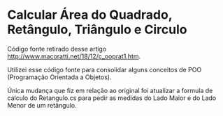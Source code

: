 # **Calcular Área do Quadrado, Retângulo, Triângulo e Circulo**

Código fonte retirado desse artigo http://www.macoratti.net/18/12/c_ooprat1.htm.

Utilizei esse código fonte para consolidar alguns conceitos de POO (Programação Orientada a Objetos).

Única mudança que fiz em relação ao original foi atualizar a formula de calculo do Retangulo.cs para pedir as medidas do Lado Maior e do Lado Menor de um retângulo.